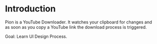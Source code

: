 Introduction
=============
Pion is a YouTube Downloader. It watches your clipboard for changes and as soon as you copy a YouTube link the download process is triggered.

Goal: Learn UI Design Process.